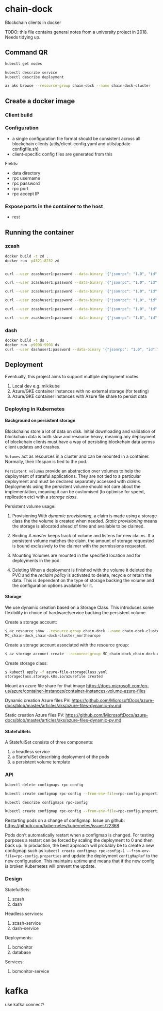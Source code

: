 # chain-dock
Blockchain clients in docker

TODO: this file contains general notes from a university project in 2018. Needs tidying up. 

## Command QR

```bash
kubectl get nodes

kubectl describe service
kubectl describe deployment

az aks browse --resource-group chain-dock --name chain-dock-cluster
```


## Create a docker image

### Client build

### Configuration
- a single configuration file format should be consistent across all blockchain clients (utils/client-config.yaml and utils/update-configfile.sh)
- client-specific config files are generated from this

Fields:
- data directory
- rpc username
- rpc password
- rpc port
- rpc accept IP

### Expose ports in the container to the host
- rest 

## Running the container
### zcash 
``` bash
docker build -t zd .
docker run -p4321:8232 zd


curl --user zcashuser1:password --data-binary '{"jsonrpc": "1.0", "id":"curltest", "method": "getrawtransaction", "params": ["851bf6fbf7a976327817c738c489d7fa657752445430922d94c983c0b9ed4609", 1] }' -H 'content-type: text/plain;' http://127.0.0.1:9998/

curl --user zcashuser1:password --data-binary '{"jsonrpc": "1.0", "id":"curltest", "method": "getrawmempool", "params": [] }' -H 'content-type: text/plain;' http://127.0.0.1:9998/

curl --user zcashuser1:password --data-binary '{"jsonrpc": "1.0", "id":"curltest", "method": "getmempoolinfo", "params": [] }' -H 'content-type: text/plain;' http://127.0.0.1:9998/

curl --user zcashuser1:password --data-binary '{"jsonrpc": "1.0", "id":"curltest", "method": "getblockchaininfo", "params": [] }' -H 'content-type: text/plain;' http://127.0.0.1:9998/

curl --user zcashuser1:password --data-binary '{"jsonrpc": "1.0", "id":"curltest", "method": "getbestblockhash", "params": [] }' -H 'content-type: text/plain;' http://127.0.0.1:9998/

curl --user zcashuser1:password --data-binary '{"jsonrpc": "1.0", "id":"curltest", "method": "getblockhash", "params": [1] }' -H 'content-type: text/plain;' http://127.0.0.1:9998/

```

### dash

``` bash
docker build -t ds .
docker run -p9998:9998 ds
curl --user dashuser1:password --data-binary '{"jsonrpc": "1.0", "id":"curltest", "method": "getblockchaininfo", "params": [] }' -H 'content-type: text/plain;' http://localhost:9998/
```

## Deployment

Eventually, this project aims to support multiple deployment routes:
1. Local dev e.g. mikikube
2. Azure/GKE container instances with no external storage (for testing)
3. Azure/GKE container instances with Azure file share to persist data


### Deploying in Kubernetes

#### Background on persistent storage
Blockchains store a lot of data on disk. Initial downloading and validation of blockchain data is both slow and resource heavy, meaning any deployment of blockchain clients must have a way of persisting blockchain data across client updates and crashes. 

`Volumes` act as resources in a cluster and can be mounted in a container. Normally, their lifespan is tied to the pod. 

`Persistent volumes` provide an abstraction over volumes to help the deployment of stateful applications. They are not tied to a particular deployment and must be declared separately accessed with *claims*. Deployments using the persistent volume should not care about the implementation, meaning it can be customised (to optimise for speed, replication etc) with a *storage class*.

Persistent volume usage:
1. Provisioning
With *dynamic provisioning*, a claim is made using a storage class the the volume is created when needed. *Static provisioning* means the storage is allocated ahead of time and available to be claimed. 

2. Binding
A *master* keeps track of volume and listens for new claims. If a persistent volume matches the claim, the amount of storage requested is bound exclusively to the claimer with the permissions requested. 

3. Mounting
Volumes are mounted in the specified location and for deployments in the pod. 

4. Deleting
When a deployment is finished with the volume it deleted the PVC and the *reclaim policy* is activated to delete, recycle or retain the data. This is dependent on the type of storage backing the volume and the configuration options available for it. 

#### Storage
We use dynamic creation based on a Storage Class. This introduces some flexibility in choice of hardware/service backing the persistent volume. 


Create a storage account:

```bash
$ az resource show --resource-group chain-dock --name chain-dock-cluster --resource-type Microsoft.ContainerService/managedClusters --query properties.nodeResourceGroup -o tsv
MC_chain-dock_chain-dock-cluster_northeurope
```


Create a storage account associated with the resource group:

```bash
$ az storage account create --resource-group MC_chain-dock_chain-dock-cluster_northeurope --name chaindockstorage --location northeurope --sku Standard_LRS
``` 

Create storage class:

```bash
$ kubectl apply -f azure-file-storageClass.yaml
storageclass.storage.k8s.io/azurefile created
```

Mount an azure file share for that image
https://docs.microsoft.com/en-us/azure/container-instances/container-instances-volume-azure-files

Dynamic creation Azure files PV:
https://github.com/MicrosoftDocs/azure-docs/blob/master/articles/aks/azure-files-dynamic-pv.md

Static creation Azure files PV:
https://github.com/MicrosoftDocs/azure-docs/blob/master/articles/aks/azure-files-dynamic-pv.md


#### StatefulSets
A StatefulSet consists of three components:
1. a headless service
2. a StatefulSet describing deployment of the pods
3. a persistent volume template


### API

``` bash
kubectl delete configmaps rpc-config

kubectl create configmap rpc-config --from-env-file=rpc-config.properties

kubectl describe configmaps rpc-config

kubectl create configmap rpc-config --from-env-file=rpc-config.properties --dry-run -o yaml | kubectl replace -f -

```

Restarting pods on a change of configmap. Issue on github: https://github.com/kubernetes/kubernetes/issues/22368

Pods don't automatically restart when a configmap is changed. For testing purposes a restart can be forced by scaling the deployment to 0 and then back up. In production, the best approach will probably be to create a new configmap such as `kubectl create configmap rpc-config-1 --from-env-file=rpc-config.properties` and update the deployment `configMapRef` to the new configuration. This maintains uptime and means that if the new config is broken Kubernetes will prevent the update. 


### Design
StatefulSets:
1. zcash
2. dash

Headless services:
1. zcash-service
2. dash-service

Deployments:
1. bcmonitor
2. database

Services:
1. bcmonitor-service


# kafka

use kafka connect?